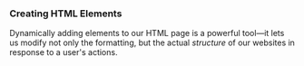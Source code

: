 ### **Creating HTML Elements**



Dynamically adding elements to our HTML page is a powerful tool—it lets us modify not only the formatting, but the actual _structure_ of our websites in response to a user's actions. 

